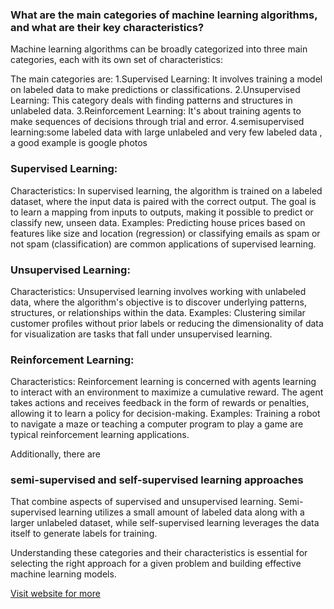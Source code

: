 ### What are the main categories of machine learning algorithms, and what are their key characteristics?

Machine learning algorithms can be broadly categorized into three main categories, each with its own set of characteristics:

The main categories are:
1.Supervised Learning: It involves training a model on labeled data to make predictions or classifications.
2.Unsupervised Learning: This category deals with finding patterns and structures in unlabeled data.
3.Reinforcement Learning: It's about training agents to make sequences of decisions through trial and error.
4.semisupervised learning:some labeled data with large unlabeled and very few labeled data , a good example is google photos

### Supervised Learning:
Characteristics: In supervised learning, the algorithm is trained on a labeled dataset, where the input data is paired with the correct output. The goal is to learn a mapping from inputs to outputs, making it possible to predict or classify new, unseen data.
Examples: Predicting house prices based on features like size and location (regression) or classifying emails as spam or not spam (classification) are common applications of supervised learning.

### Unsupervised Learning:
Characteristics: Unsupervised learning involves working with unlabeled data, where the algorithm's objective is to discover underlying patterns, structures, or relationships within the data.
Examples: Clustering similar customer profiles without prior labels or reducing the dimensionality of data for visualization are tasks that fall under unsupervised learning.

### Reinforcement Learning:
Characteristics: Reinforcement learning is concerned with agents learning to interact with an environment to maximize a cumulative reward. The agent takes actions and receives feedback in the form of rewards or penalties, allowing it to learn a policy for decision-making.
Examples: Training a robot to navigate a maze or teaching a computer program to play a game are typical reinforcement learning applications.

Additionally, there are 
### semi-supervised and self-supervised learning approaches
That combine aspects of supervised and unsupervised learning. Semi-supervised learning utilizes a small amount of labeled data along with a larger unlabeled dataset, while self-supervised learning leverages the data itself to generate labels for training.

Understanding these categories and their characteristics is essential for selecting the right approach for a given problem and building effective machine learning models.

[Visit website for more](https://www.javatpoint.com/machine-learning)
